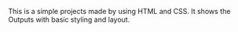  This is a simple projects made by using HTML and CSS.   It shows the Outputs with basic styling and layout.
